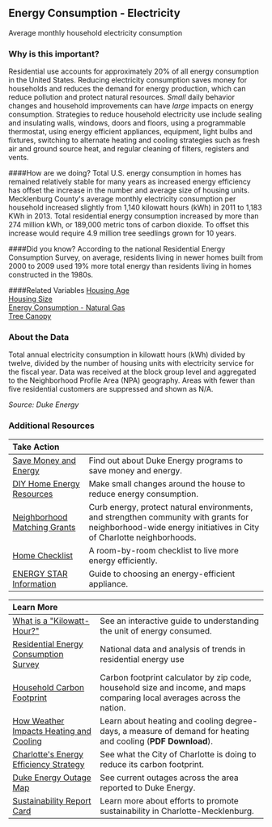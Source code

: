 ## Energy Consumption - Electricity
Average monthly household electricity consumption

### Why is this important?
Residential use accounts for approximately 20% of all energy consumption in the United States. Reducing electricity consumption saves money for households and reduces the demand for energy production, which can reduce pollution and protect natural resources. *Small* daily behavior changes and household improvements can have *large* impacts on energy consumption. Strategies to reduce household electricity use include sealing and insulating walls, windows, doors and floors, using a programmable thermostat, using energy efficient appliances, equipment, light bulbs and fixtures, switching to alternate heating and cooling strategies such as fresh air and ground source heat, and regular cleaning of filters, registers and vents. 

####How are we doing? 
Total U.S. energy consumption in homes has remained relatively stable for many years as increased energy efficiency has offset the increase in the number and average size of housing units. Mecklenburg County's average monthly electricity consumption per household increased slightly from 1,140 kilowatt hours (kWh) in 2011 to 1,183 KWh in 2013. Total residential energy consumption increased by more than 274 million kWh, or 189,000 metric tons of carbon dioxide. To offset this increase would require 4.9 million tree seedlings grown for 10 years. 

####Did you know?
According to the national Residential Energy Consumption Survey, on average, residents living in newer homes built from 2000 to 2009 used 19% more total energy than residents living in homes constructed in the 1980s. 

####Related Variables
<a href="javascript:void(0)" onclick="model.metricId = 'm7'">Housing Age</a>  
<a href="javascript:void(0)" onclick="model.metricId = 'm6'">Housing Size</a>  
<a href="javascript:void(0)" onclick="model.metricId = 'm77'">Energy Consumption - Natural Gas</a>  
<a href="javascript:void(0)" onclick="model.metricId = 'm3'">Tree Canopy</a>  

### About the Data
Total annual electricity consumption in kilowatt hours (kWh) divided by twelve, divided by the number of housing units with electricity service for the fiscal year. Data was received at the block group level and aggregated to the Neighborhood Profile Area (NPA) geography. Areas with fewer than five residential customers are suppressed and shown as N/A. 

_Source: Duke Energy_

### Additional Resources
|Take Action |     |
|:- |:- |
|[Save Money and Energy](http://www.duke-energy.com/north-carolina/savings.asp) |Find out about Duke Energy programs to save money and energy.
|[DIY Home Energy Resources](http://www.energysavers.gov/your_home/energy_audits/index.cfm/mytopic=11160) |Make small changes around the house to reduce energy consumption.
|[Neighborhood Matching Grants](http://charmeck.org/city/charlotte/nbs/communityengagement/nmg/Pages/default.aspx) |Curb energy, protect natural environments, and strengthen community with grants for neighborhood-wide energy initiatives in City of Charlotte neighborhoods.
|[Home Checklist](http://doyourpart.com/green-living/book/room-by-room-checklist/)| A room-by-room checklist to live more energy efficiently.
|[ENERGY STAR Information](http://www.energystar.gov/index.cfm?c=home_improvement.hm_improvement_index) |Guide to choosing an energy-efficient appliance.

|Learn More |     |
|:- |:- |
|[What is a "Kilowatt-Hour?"](http://visualization.geblogs.com/visualization/appliances/) |See an interactive guide to understanding the unit of energy consumed.
|[Residential Energy Consumption Survey](http://www.eia.gov/consumption/residential/index.cfm) |National data and analysis of trends in residential energy use
|[Household Carbon Footprint](http://coolclimate.berkeley.edu/carboncalculator) |Carbon footprint calculator by zip code, household size and income, and maps comparing local averages across the nation.
|[How Weather Impacts Heating and Cooling](http://www.epa.gov/climatechange/pdfs/print_heating-cooling-2014.pdf) |Learn about heating and cooling degree-days, a measure of demand for heating and cooling (**PDF Download**).
|[Charlotte's Energy Efficiency Strategy](http://www.Power2charlotte.com)|See what the City of Charlotte is doing to reduce its carbon footprint.
|[Duke Energy Outage Map](http://outagemap.duke-energy.com/ncsc/default.html) |See current outages across the area reported to Duke Energy.
|[Sustainability Report Card](http://www.sustaincharlotte.org/reportcard2014) |Learn more about efforts to promote sustainability in Charlotte-Mecklenburg.
